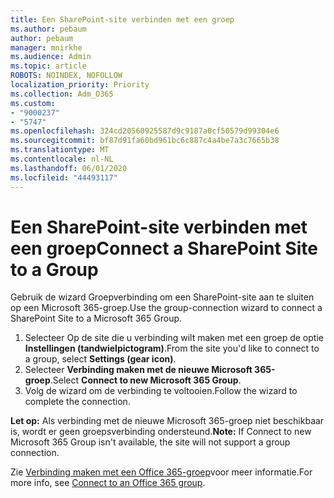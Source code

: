 ```yaml
---
title: Een SharePoint-site verbinden met een groep
ms.author: pebaum
author: pebaum
manager: mnirkhe
ms.audience: Admin
ms.topic: article
ROBOTS: NOINDEX, NOFOLLOW
localization_priority: Priority
ms.collection: Adm_O365
ms.custom:
- "9000237"
- "5747"
ms.openlocfilehash: 324cd20560925587d9c9187a0cf50579d99304e6
ms.sourcegitcommit: bf87d91fa60bd961bc6c887c4a4be7a3c7665b38
ms.translationtype: MT
ms.contentlocale: nl-NL
ms.lasthandoff: 06/01/2020
ms.locfileid: "44493117"
---
```

# <a name="connect-a-sharepoint-site-to-a-group"></a><span data-ttu-id="1170d-102">Een SharePoint-site verbinden met een groep</span><span class="sxs-lookup"><span data-stu-id="1170d-102">Connect a SharePoint Site to a Group</span></span>

<span data-ttu-id="1170d-103">Gebruik de wizard Groepverbinding om een SharePoint-site aan te sluiten op een Microsoft 365-groep.</span><span class="sxs-lookup"><span data-stu-id="1170d-103">Use the group-connection wizard to connect a SharePoint Site to a Microsoft 365 Group.</span></span>

1. <span data-ttu-id="1170d-104">Selecteer Op de site die u verbinding wilt maken met een groep de optie **Instellingen (tandwielpictogram)**.</span><span class="sxs-lookup"><span data-stu-id="1170d-104">From the site you'd like to connect to a group, select  **Settings (gear icon)**.</span></span>
2. <span data-ttu-id="1170d-105">Selecteer **Verbinding maken met de nieuwe Microsoft 365-groep**.</span><span class="sxs-lookup"><span data-stu-id="1170d-105">Select  **Connect to new Microsoft 365 Group**.</span></span>
3. <span data-ttu-id="1170d-106">Volg de wizard om de verbinding te voltooien.</span><span class="sxs-lookup"><span data-stu-id="1170d-106">Follow the wizard to complete the connection.</span></span>

<span data-ttu-id="1170d-107">**Let op:**  Als verbinding met de nieuwe Microsoft 365-groep niet beschikbaar is, wordt er geen groepsverbinding ondersteund.</span><span class="sxs-lookup"><span data-stu-id="1170d-107">**Note:**  If Connect to new Microsoft 365 Group isn't available, the site will not support a group connection.</span></span>

<span data-ttu-id="1170d-108">Zie [Verbinding maken met een Office 365-groep](https://docs.microsoft.com/sharepoint/dev/transform/modernize-connect-to-office365-group)voor meer informatie.</span><span class="sxs-lookup"><span data-stu-id="1170d-108">For more info, see  [Connect to an Office 365 group](https://docs.microsoft.com/sharepoint/dev/transform/modernize-connect-to-office365-group).</span></span>